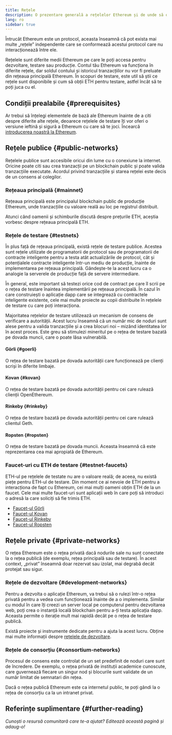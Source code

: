 ```yaml
---
title: Rețele
description: O prezentare generală a rețelelor Ethereum și de unde să obții eter pentru rețelele de testare (ETH) pentru testarea aplicației.
lang: ro
sidebar: true
---
```


Întrucât Ethereum este un protocol, aceasta înseamnă că pot exista mai multe „rețele” independente care se conformează acestui protocol care nu interacționează între ele.

Rețelele sunt diferite medii Ethereum pe care le poți accesa pentru dezvoltare, testare sau producție. Contul tău Ethereum va funcționa în diferite rețele, dar soldul contului și istoricul tranzacțiilor nu vor fi preluate din rețeaua principală Ethereum. În scopuri de testare, este util să știi ce rețele sunt disponibile și cum să obții ETH pentru testare, astfel încât să te poți juca cu el.

## Condiții prealabile {#prerequisites}

Ar trebui să înțelegi elementele de bază ale Ethereum înainte de a citi despre diferite alte rețele, deoarece rețelele de testare îți vor oferi o versiune ieftină și sigură a Ethereum cu care să te joci. Încearcă [introducerea noastră la Ethereum](/en/developers/docs/intro-to-ethereum/).

## Rețele publice {#public-networks}

Rețelele publice sunt accesibile oricui din lume cu o conexiune la internet. Oricine poate citi sau crea tranzacții pe un blockchain public și poate valida tranzacțiile executate. Acordul privind tranzacțiile și starea rețelei este decis de un consens al colegilor.

### Rețeaua principală {#mainnet}

Rețeaua principală este principalul blockchain public de producție Ethereum, unde tranzacțiile cu valoare reală au loc pe registrul distribuit.

Atunci când oamenii și schimburile discută despre prețurile ETH, aceștia vorbesc despre rețeaua principală ETH.

### Rețele de testare {#testnets}

În plus față de rețeaua principală, există rețele de testare publice. Acestea sunt rețele utilizate de programatorii de protocol sau de programatorii de contracte inteligente pentru a testa atât actualizările de protocol, cât și potențialele contracte inteligente într-un mediu de producție, înainte de implementarea pe rețeaua principală. Gândește-te la acest lucru ca o analogie la serverele de producție față de servere intermediare.

În general, este important să testezi orice cod de contract pe care îl scrii pe o rețea de testare înaintea implementării pe rețeaua principală. În cazul în care construiești o aplicație dapp care se integrează cu contractele inteligente existente, cele mai multe proiecte au copii distribuite în rețelele de testare cu care poți interacționa.

Majoritatea rețelelor de testare utilizează un mecanism de consens de verificare a autorității. Acest lucru înseamnă că un număr mic de noduri sunt alese pentru a valida tranzacțiile și a crea blocuri noi – mizând identitatea lor în acest proces. Este greu să stimulezi mineritul pe o rețea de testare bazată pe dovada muncii, care o poate lăsa vulnerabilă.

#### Görli {#goerli}

O rețea de testare bazată pe dovada autorității care funcționează pe clienți scriși în diferite limbaje.

#### Kovan {#kovan}

O rețea de testare bazată pe dovada autorității pentru cei care rulează clienții OpenEthereum.

#### Rinkeby {#rinkeby}

O rețea de testare bazată pe dovada autorității pentru cei care rulează clientul Geth.

#### Ropsten {#ropsten}

O rețea de testare bazată pe dovada muncii. Aceasta înseamnă că este reprezentarea cea mai apropiată de Ethereum.

### Faucet-uri cu ETH de testare {#testnet-faucets}

ETH-ul pe rețelele de testate nu are o valoare reală; de aceea, nu există piețe pentru ETH-ul de testare. Din moment ce ai nevoie de ETH pentru a interacționa de fapt cu Ethereum, cei mai mulți oameni obțin ETH de la un faucet. Cele mai multe faucet-uri sunt aplicații web în care poți să introduci o adresă la care soliciți să fie trimis ETH.

- [Faucet-ul Görli](https://faucet.goerli.mudit.blog/)
- [Faucet-ul Kovan](https://faucet.kovan.network/)
- [Faucet-ul Rinkeby](https://faucet.rinkeby.io/)
- [Faucet-ul Ropsten](https://faucet.ropsten.be/)

## Rețele private {#private-networks}

O rețea Ethereum este o rețea privată dacă nodurile sale nu sunt conectate la o rețea publică (de exemplu, rețea principală sau de testare). În acest context, „privat” înseamnă doar rezervat sau izolat, mai degrabă decât protejat sau sigur.

### Rețele de dezvoltare {#development-networks}

Pentru a dezvolta o aplicație Ethereum, va trebui să o rulezi într-o rețea privată pentru a vedea cum funcționează înainte de a o implementa. Similar cu modul în care îți creezi un server local pe computerul pentru dezvoltarea web, poți crea o instanță locală blockchain pentru a-ți testa aplicația dapp. Aceasta permite o iterație mult mai rapidă decât pe o rețea de testare publică.

Există proiecte și instrumente dedicate pentru a ajuta la acest lucru. Obține mai multe informații despre [rețelele de dezvoltare](/developers/docs/development-networks/).

### Rețele de consorțiu {#consortium-networks}

Procesul de consens este controlat de un set predefinit de noduri care sunt de încredere. De exemplu, o rețea privată de instituții academice cunoscute, care guvernează fiecare un singur nod și blocurile sunt validate de un număr limitat de semnatari din rețea.

Dacă o rețea publică Ethereum este ca internetul public, te poți gândi la o rețea de consorțiu ca la un intranet privat.

<!-- TODO

## Interacting with testnets

### Your own local network {#your-own-local-network}

`geth -—networkid="12345" console`

### Testnets {#testnets-1}

Wallets like MetaMask or MyEtherWallet will allow you to switch networks so you can test your apps using your test ETH.

-->

## Referințe suplimentare {#further-reading}

_Cunoști o resursă comunitară care te-a ajutat? Editează această pagină și adaug-o!_
